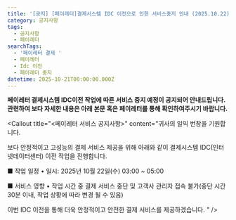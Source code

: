 ```yaml
---
title: '[공지] [페이레터]결제시스템 IDC 이전으로 인한 서비스중지 안내 (2025.10.22)'
category: 공지사항
tags:
  - 공지사항
  - 페이레터
searchTags:
  - '페이레터 결제 '
  - 페이레터
  - Idc 이전
  - 페이레터 중지
datetime: 2025-10-21T00:00:00.000Z
---
```


**페이레터 결제시스템 IDC이전 작업에 따른 서비스 중지 예정이 공지되어 안내드립니다.**\
**관련하여 보다 자세한 내용은 아래 본문 혹은 페이레터를 통해 확인하여주시기 바랍니다.**

<Callout title="<페이레터 서비스 공지사항>" content="귀사의 일익 번창을 기원합니다.

보다 안정적이고 고성능의 결제 서비스 제공을 위해 아래와 같이 결제시스템 IDC(인터넷데이터센터) 이전 작업을 진행합니다.

■ 작업 일정
• 일시: 2025년 10월 22일(수) 03:00 ~ 05:00

■ 서비스 영향
• 작업 시간 중 결제 서비스 중단 및 고객사 관리자 접속 불가(중단 시간 30분 이내, 작업 상황에 따라 변경 될 수 있음)

이번 IDC 이전을 통해 더욱 안정적이고 안전한 결제 서비스를 제공하겠습니다.
" />
